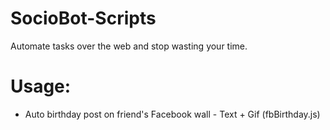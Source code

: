 # SocioBot-Scripts
Automate tasks over the web and stop wasting your time.

# Usage:
 - Auto birthday post on friend's Facebook wall - Text + Gif (fbBirthday.js)

